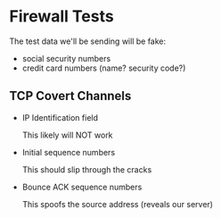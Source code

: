Firewall Tests
==============

The test data we'll be sending will be fake:
- social security numbers
- credit card numbers (name? security code?)


TCP Covert Channels
-------------------

- IP Identification field

    This likely will NOT work
    
- Initial sequence numbers

    This should slip through the cracks

- Bounce ACK sequence numbers

    This spoofs the source address (reveals our server)
